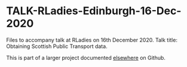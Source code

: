 # TALK-RLadies-Edinburgh-16-Dec-2020

Files to accompany talk at RLadies on 16th December 2020.
Talk title: Obtaining Scottish Public Transport data.

This is part of a larger project documented [elsewhere](https://github.com/LisaHopcroft/CT_transport) on Github.
